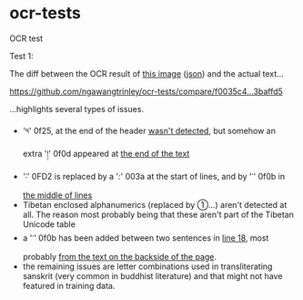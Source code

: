 # ocr-tests
OCR test 


Test 1:

The diff between the OCR result of [this image](https://www.tbrc.org/browser/ImageService?work=W1PD95844&igroup=I1PD95940&image=25&first=23&last=636&fetchimg=yes) ([json](https://github.com/ngawangtrinley/ocr-tests/blob/653c4418ceef6066c299d824677c5a5c1724129e/google-vision/test1/response.json)) and the actual text...

https://github.com/ngawangtrinley/ocr-tests/compare/f0035c4...3baffd5

...highlights several types of issues.

- '༥' 0f25, at the end of the header [wasn't detected](https://github.com/ngawangtrinley/ocr-tests/blob/master/google-vision/test1/59616523_1021243074750126_1267057790891851776_n.png), but somehow an extra '།' 0f0d appeared at [the end of the text](https://github.com/ngawangtrinley/ocr-tests/compare/f0035c4...3baffd5#diff-0b4da83768e1849331590454147c62d3R1)
- '࿒' 0FD2 is replaced by a ':' 003a at the start of lines, and by '་' 0f0b in [the middle of lines](https://github.com/ngawangtrinley/ocr-tests/compare/f0035c4...3baffd5#diff-0b4da83768e1849331590454147c62d3R7)
- Tibetan enclosed alphanumerics (replaced by ①...) aren't detected at all. The reason most probably being that these aren't part of the Tibetan Unicode table
- a '་' 0f0b has been added between two sentences in [line 18](https://github.com/ngawangtrinley/ocr-tests/compare/f0035c4...3baffd5#diff-0b4da83768e1849331590454147c62d3R18), most probably [from the text on the backside of the page](https://github.com/ngawangtrinley/ocr-tests/blob/master/google-vision/test1/59616523_1021243074750126_1267057790891851776_n.png).
- the remaining issues are letter combinations used in transliterating sanskrit (very common in buddhist literature) and that might not have featured in training data.
